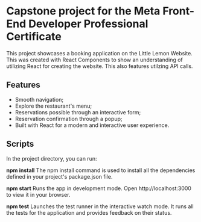 # Capstone project for the Meta Front-End Developer Professional Certificate


This project showcases a booking application on the Little Lemon Website. This was created with React Components to show an understanding of utilizing React for creating the website. This also features utilzing API calls.

## Features

- Smooth navigation;
- Explore the restaurant's menu;
- Reservations possible through an interactive form;
- Reservation confirmation through a popup;
- Built with React for a modern and interactive user experience.


## Scripts

In the project directory, you can run:

**npm install**
The npm install command is used to install all the dependencies defined in your project's package.json file.

**npm start**
Runs the app in development mode.
Open http://localhost:3000 to view it in your browser.

**npm test**
Launches the test runner in the interactive watch mode. It runs all the tests for the application and provides feedback on their status.



